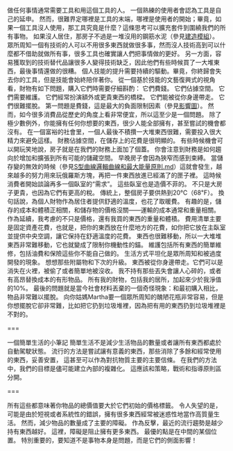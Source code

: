 做任何事情通常需要工具和用這個工具的人。
一個熟練的使用者會認為工具是自己的延申。
然而，很難界定哪裡是工具的末端，哪裡是使用者的開始；畢竟，如果一個工具沒人使用，那工具究竟是什麼？這條思考可以擴充套件到圍繞我們的所有事物。
如果沒人居住，那房子不過是一堆沒用的鋼筋水泥（參見[建造模組]()）。
眾所周知一個有技術的人可以不用很多東西就做很多事，然而沒人技術高到可以什麼都不借助就做所有事，很多工具也確實讓人們把事情做的更好。
另一方面，容易獲取到的技術替代品讓很多人變得技術缺乏，因此他們有些時候買了一大堆東西，最後事情還做的很糟。
個人技能的提升需要持續的驅動。畢竟，你終歸會失去你的工具，但是技能會始終陪伴著你。
從一個基於技能的文藝復興式的視角看，財物有如下問題，購入它們時需要仔細斟酌：
它們費錢。
它們佔據空間。
它們需要維護。
它們經常扮演額外或更貴東西的橋樑。
它們能被從你身邊帶走。
它們很難擺脫。
第一問題是費錢，這是最大的負面限制因素（參見[影響圖]()）。
然而，如今很多消費品從歷史的角度上看非常便宜，所以這至少是一個問題。
除了極少數例外，你能擁有任何你想要的東西，很少人能全部擁有，甚至嘗試的機會都沒有。
在一個富裕的社會里，一個人最後不積攢一大堆東西很難，需要投入很大精力來避免這樣。
財務佔據空間，在儲存上的花費是很明顯的。
有些時候機會可以開玩笑地說，房子就是在我們的財務上面加了個蓋。
你會注意到財務是如何趨向於增加和擴張到所有可能的儲藏空間。
早晚房子會因為狹窄而感到束縛。
當儲存變的無效的時候（參見[S型曲線邏輯曲線和最大能量原則.md]()）這就會發生，越來越多的努力用來玩俄羅斯方塊，再把一件東西放進已經滿了的匣子裡。
這時候消費者開始談論再多一個臥室的“需求”。
這些臥室也是造價不菲的。 
不只是大房子更貴，也因為它們有更高的稅。
傳統上，整個房子要供熱到20℃（68℉）。
換句話說，為個人財物作為居住者提供舒適的溫度，也花了取暖費。
有趣的是，儲存的成本和體積正相關，和儲存物的價格沒關——運輸的成本通常和重量相關。
作為延續，我考慮的不只是價格，還有我買的東西的重量和體積。
費用清單主要是固定資產花費，也就是，把你的東西放在什麼地方的花費，如你把它放在主臥室並提供中央空調，讓它保持在舒適溫度的花費。
東西也很難移動，所以一大堆堆東西非常難移動，它也就變成了限制你機動性的錨。
維護包括所有東西的簡單維修，包括油費和保險這些你不能自己做的。
生活方式平坦化是眾所周知和被過度開發的現象。
想想那些附屬物和下次的升級。
東西被從你身邊帶走。它們可以是消失在火裡，被偷了或者簡單地被沒收。
我不持有那些丟失會讓人心碎的，或者有高昂替換成本的有形物品。
所有我的財物，包括我的居所，加起來少於我淨值的10%。
最後的問題就是當今社會材料丟棄的一個奇怪現象：和最初購入相比，物品非常難以擺脫。
向你姑媽Martha要一個眾所周知的醜陋花瓶非常容易，但是你想擺脫它卻非常難，比如把它扔到垃圾堆裡，因為把有用的東西扔到垃圾堆裡是不對的。

===


一個簡單生活的小筆記
簡單生活不是減少生活物品的數量或者讓所有東西都處於自動駕駛狀態。
流行的方法是嘗試讓有意義的東西，那些消除了多餘和經常使用的東西，妥善安置，
這甚至可以作為對抗物質主要的主要信條。
在我們的方法中，我們的目標是儘可能建立內部的複雜化。
這應該和策略，戰術和指導原則區分開。

===

所有這些都意味著你物品的總價值要大於它們初始的價格標籤。
令人失望的是，可能是由於短視或者系統性的錯誤，擁有很多東西經常被迷惑性地當作高質量生活。
然而，減少物品的數量成了主要的障礙。
作為反擊，最近的流行趨勢是越少持有東西越好。
這裡，障礙是阻止擁有更多東西。
最優的點是在中間的某個位置。
特別重要的，要知道不是事物本身是問題，而是它們的側面影響！
